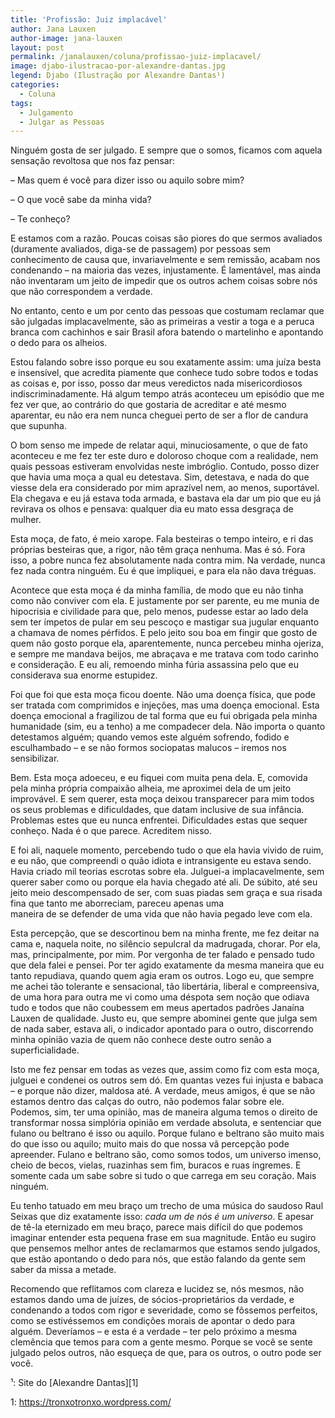 ```yaml
---
title: 'Profissão: Juiz implacável'
author: Jana Lauxen
author-image: jana-lauxen
layout: post
permalink: /janalauxen/coluna/profissao-juiz-implacavel/
image: djabo-ilustracao-por-alexandre-dantas.jpg
legend: Djabo (Ilustração por Alexandre Dantas¹)
categories:
  - Coluna
tags:
  - Julgamento
  - Julgar as Pessoas
---
```

Ninguém gosta de ser julgado. E sempre que o somos, ficamos com aquela sensação revoltosa que nos faz pensar:

&#8211; Mas quem é você para dizer isso ou aquilo sobre mim?

&#8211; O que você sabe da minha vida?

&#8211; Te conheço?

E estamos com a razão. Poucas coisas são piores do que sermos avaliados (duramente avaliados, diga-se de passagem) por pessoas sem conhecimento de causa que, invariavelmente e sem remissão, acabam nos condenando – na maioria das vezes, injustamente. É lamentável, mas ainda não inventaram um jeito de impedir que os outros achem coisas sobre nós que não correspondem a verdade.

No entanto, cento e um por cento das pessoas que costumam reclamar que são julgadas implacavelmente, são as primeiras a vestir a toga e a peruca branca com cachinhos e sair Brasil afora batendo o martelinho e apontando o dedo para os alheios.

Estou falando sobre isso porque eu sou exatamente assim: uma juíza besta e insensível, que acredita piamente que conhece tudo sobre todos e todas as coisas e, por isso, posso dar meus veredictos nada misericordiosos indiscriminadamente. Há algum tempo atrás aconteceu um episódio que me fez ver que, ao contrário do que gostaria de acreditar e até mesmo aparentar, eu não era nem nunca cheguei perto de ser a flor de candura que supunha.

O bom senso me impede de relatar aqui, minuciosamente, o que de fato aconteceu e me fez ter este duro e doloroso choque com a realidade, nem quais pessoas estiveram envolvidas neste imbróglio. Contudo, posso dizer que havia uma moça a qual eu detestava. Sim, detestava, e nada do que viesse dela era considerado por mim aprazível nem, ao menos, suportável. Ela chegava e eu já estava toda armada, e bastava ela dar um pio que eu já revirava os olhos e pensava: qualquer dia eu mato essa desgraça de mulher.

Esta moça, de fato, é meio xarope. Fala besteiras o tempo inteiro, e ri das próprias besteiras que, a rigor, não têm graça nenhuma. Mas é só. Fora isso, a pobre nunca fez absolutamente nada contra mim. Na verdade, nunca fez nada contra ninguém. Eu é que impliquei, e para ela não dava tréguas.

Acontece que esta moça é da minha família, de modo que eu não tinha como não conviver com ela. E justamente por ser parente, eu me munia de hipocrisia e civilidade para que, pelo menos, pudesse estar ao lado dela sem ter ímpetos de pular em seu pescoço e mastigar sua jugular enquanto a chamava de nomes pérfidos. E pelo jeito sou boa em fingir que gosto de quem não gosto porque ela, aparentemente, nunca percebeu minha ojeriza, e sempre me mandava beijos, me abraçava e me tratava com todo carinho e consideração. E eu ali, remoendo minha fúria assassina pelo que eu considerava sua enorme estupidez.

Foi que foi que esta moça ficou doente. Não uma doença física, que pode ser tratada com comprimidos e injeções, mas uma doença emocional. Esta doença emocional a fragilizou de tal forma que eu fui obrigada pela minha humanidade (sim, eu a tenho) a me compadecer dela. Não importa o quanto detestamos alguém; quando vemos este alguém sofrendo, fodido e esculhambado – e se não formos sociopatas malucos – iremos nos sensibilizar.

Bem. Esta moça adoeceu, e eu fiquei com muita pena dela. E, comovida pela minha própria compaixão alheia, me aproximei dela de um jeito improvável. E sem querer, esta moça deixou transparecer para mim todos os seus problemas e dificuldades, que datam inclusive de sua infância.  
Problemas estes que eu nunca enfrentei. Dificuldades estas que sequer conheço. Nada é o que parece. Acreditem nisso.

E foi ali, naquele momento, percebendo tudo o que ela havia vivido de ruim, e eu não, que compreendi o quão idiota e intransigente eu estava sendo. Havia criado mil teorias escrotas sobre ela. Julguei-a implacavelmente, sem querer saber como ou porque ela havia chegado até ali. De súbito, até seu jeito meio descompensado de ser, com suas piadas sem graça e sua risada fina que tanto me aborreciam, pareceu apenas uma  
maneira de se defender de uma vida que não havia pegado leve com ela.

Esta percepção, que se descortinou bem na minha frente, me fez deitar na cama e, naquela noite, no silêncio sepulcral da madrugada, chorar. Por ela, mas, principalmente, por mim. Por vergonha de ter falado e pensado tudo que dela falei e pensei. Por ter agido exatamente da mesma maneira que eu tanto repudiava, quando quem agia eram os outros. Logo eu, que sempre me achei tão tolerante e sensacional, tão libertária, liberal e compreensiva, de uma hora para outra me vi como uma déspota sem noção que odiava tudo e todos que não coubessem em meus apertados padrões Janaína Lauxen de qualidade. Justo eu, que sempre abominei gente que julga sem de nada saber, estava ali, o indicador apontado para o outro, discorrendo minha opinião vazia de quem não conhece deste outro senão a superficialidade.

Isto me fez pensar em todas as vezes que, assim como fiz com esta moça, julguei e condenei os outros sem dó. Em quantas vezes fui injusta e babaca – e porque não dizer, maldosa até. A verdade, meus amigos, é que se não estamos dentro das calças do outro, não podemos falar sobre ele. Podemos, sim, ter uma opinião, mas de maneira alguma temos o direito de transformar nossa simplória opinião em verdade absoluta, e sentenciar que fulano ou beltrano é isso ou aquilo. Porque fulano e beltrano são muito mais do que isso ou aquilo; muito mais do que nossa vã percepção pode apreender. Fulano e beltrano são, como somos todos, um universo imenso, cheio de becos, vielas, ruazinhas sem fim, buracos e ruas íngremes. E somente cada um sabe sobre si tudo o que carrega em seu coração. Mais ninguém.

Eu tenho tatuado em meu braço um trecho de uma música do saudoso Raul Seixas que diz exatamente isso: *cada um de nós é um universo*. E apesar de tê-la eternizado em meu braço, parece mais difícil do que podemos imaginar entender esta pequena frase em sua magnitude. Então eu sugiro que pensemos melhor antes de reclamarmos que estamos sendo julgados, que estão apontando o dedo para nós, que estão falando da gente sem saber da missa a metade.

Recomendo que reflitamos com clareza e lucidez se, nós mesmos, não estamos dando uma de juízes, de sócios-proprietários da verdade, e condenando a todos com rigor e severidade, como se fôssemos perfeitos, como se estivéssemos em condições morais de apontar o dedo para alguém. Deveríamos – e esta é a verdade – ter pelo próximo a mesma clemência que temos para com a gente mesmo. Porque se você se sente julgado pelos outros, não esqueça de que, para os outros, o outro pode ser você.

¹: Site do [Alexandre Dantas][1]

1: https://tronxotronxo.wordpress.com/